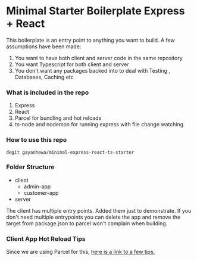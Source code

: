 # Minimal Starter Boilerplate Express + React

This boilerplate is an entry point to anything you want to build. A few assumptions have been made:

1. You want to have both client and server code in the same repository
2. You want Typescript for both client and server
3. You don't want any packages backed into to deal with Testing , Databases, Caching etc

### What is included in the repo

1. Express
2. React
3. Parcel for bundling and hot reloads
4. ts-node and nodemon for running express with file change watching

### How to use this repo

`degit gayanhewa/minimal-express-react-ts-starter`

### Folder Structure

- client
  - admin-app
  - customer-app
- server

The client has multiple entry points. Added them just to demonstrate. If you don't need multiple entrypoints you can delete the app and remove the target from package.json to parcel won't complain when building.

### Client App Hot Reload Tips

Since we are using Parcel for this, [here is a link to a few tips.](https://parceljs.org/recipes/react/#tips)
